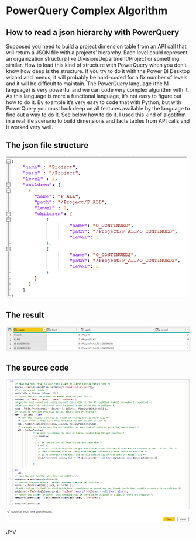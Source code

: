 # PowerQuery Complex Algorithm

## How to read a json hierarchy with PowerQuery

Supposed you need to build a project dimension table from an API call that will return a JSON file with a projects’ hierarchy. Each level could represent an organization structure like Division/Department/Project or something similar. How to load this kind of structure with PowerQuery when you don’t know how deep is the structure.
If you try to do it with the Power BI Desktop wizard and menus, it will probably be hard-coded for a fix number of levels and it will be difficult to maintain.
The PowerQuery language (the M language) is very powerful and we can code very complex algorithm with it. As this language is more a functional language, it’s not easy to figure out how to do it. By example it’s very easy to code that with Python, but with PowerQuery you must look deep on all features available by the language to find out a way to do it.
See below how to do it. I used this kind of algotithm in a real life scenario to build dimensions and facts tables from API calls and it worked very well.
  
## The json file structure
![GitHub Logo](/json.png)
  
## The result
![GitHub Logo](/result.png)  
   
## The source code
![GitHub Logo](/code.png)

JYV
